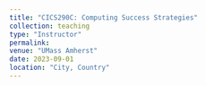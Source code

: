 ```yaml
---
title: "CICS290C: Computing Success Strategies"
collection: teaching
type: "Instructor"
permalink: 
venue: "UMass Amherst"
date: 2023-09-01
location: "City, Country"
---
```

